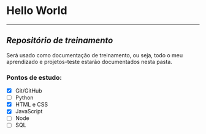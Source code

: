 # Hello World
***
## *Repositório de treinamento*

Será usado como documentação de treinamento, ou seja, todo o meu aprendizado e projetos-teste estarão documentados nesta pasta.

### Pontos de estudo:

- [x] Git/GitHub
- [ ] Python
- [x] HTML e CSS 
- [x] JavaScript
- [ ] Node
- [ ] SQL
